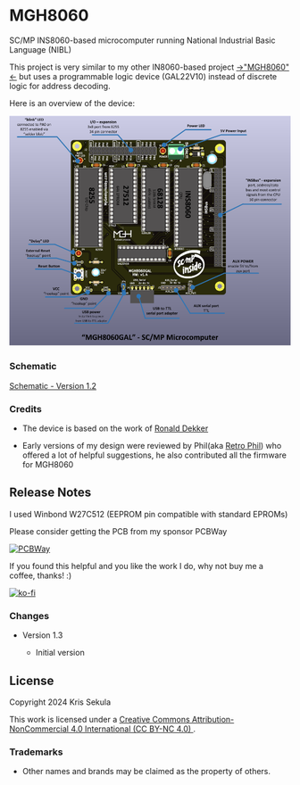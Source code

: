 # MGH8060
SC/MP INS8060-based microcomputer running National Industrial Basic Language (NIBL)

This project is very similar to my other IN8060-based project [->"MGH8060"<-](https://github.com/Kris-Sekula/MGH8060) but uses a programmable logic device (GAL22V10) instead of discrete logic for address decoding.

Here is an overview of the device:

![MGH8060GAL_overview](Pictures/mgh8060gal_v1.4_overview_S.png)

### Schematic
[Schematic - Version 1.2](Hardware/mgh8060_v1.2.pdf)

### Credits
* The device is based on the work of [Ronald Dekker](https://www.dos4ever.com/SCMP/SCMP.html#circuit)

* Early versions of my design were reviewed by Phil(aka [Retro Phil](https://www.mccrash-racing.co.uk/philg/picl/picl.htm)) who offered a lot of helpful suggestions, he also contributed all the firmware for MGH8060

## Release Notes

I used Winbond W27C512 (EEPROM pin compatible with standard EPROMs)

Please consider getting the PCB from my sponsor PCBWay

[![PCBWay](https://www.pcbway.com/project/img/images/frompcbway.png)](https://www.pcbway.com/project/shareproject/MGH8060_SC_MP_Microcomputer_731c2144.html)

If you found this helpful and you like the work I do, why not buy me a coffee, thanks! :)

[![ko-fi](https://www.ko-fi.com/img/githubbutton_sm.svg)](https://ko-fi.com/R6R52KGCD)

### Changes
* Version 1.3
  
  * Initial version

## License

Copyright 2024 Kris Sekula

This work is licensed under a [Creative Commons Attribution-NonCommercial 4.0 International (CC BY-NC 4.0) ](https://creativecommons.org/licenses/by-nc/4.0/).

### Trademarks

* Other names and brands may be claimed as the property of others.
